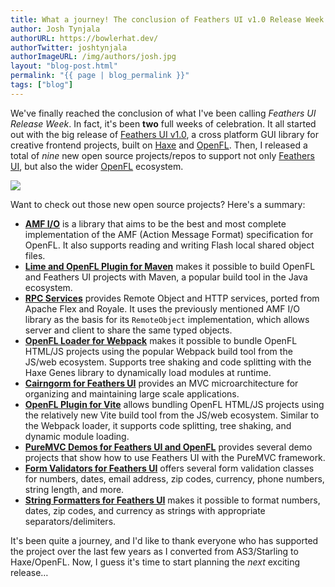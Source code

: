 ```yaml
---
title: What a journey! The conclusion of Feathers UI v1.0 Release Week
author: Josh Tynjala
authorURL: https://bowlerhat.dev/
authorTwitter: joshtynjala
authorImageURL: /img/authors/josh.jpg
layout: "blog-post.html"
permalink: "{{ page | blog_permalink }}"
tags: ["blog"]
---
```


We've finally reached the conclusion of what I've been calling _Feathers UI Release Week_. In fact, it's been **two** full weeks of celebration. It all started out with the big release of [Feathers UI v1.0](http://feathersui.com/blog/2022/09/01/feathers-ui-version-1-0-haxe-openfl-stable-release/), a cross platform GUI library for creative frontend projects, built on [Haxe](https://haxe.org/) and [OpenFL](https://openfl.org/). Then, I released a total of _nine_ new open source projects/repos to support not only [Feathers UI](https://feathersui.com/), but also the wider [OpenFL](https://openfl.org/) ecosystem.

![](/blog/img/feathers-ui-release-week-done.png)

Want to check out those new open source projects? Here's a summary:

- [**AMF I/O**](https://feathersui.com/blog/2022/09/06/amfio-1-0-0-action-message-format-local-shared-object-haxe) is a library that aims to be the best and most complete implementation of the AMF (Action Message Format) specification for OpenFL. It also supports reading and writing Flash local shared object files.
- [**Lime and OpenFL Plugin for Maven**](https://feathersui.com/blog/2022/09/07/lime-openfl-maven-plugin-1-0-0) makes it possible to build OpenFL and Feathers UI projects with Maven, a popular build tool in the Java ecosystem.
- [**RPC Services**](https://feathersui.com/blog/2022/09/08/feathers-ui-rpc-services-1-0-0-remote-object-http-service-haxe) provides Remote Object and HTTP services, ported from Apache Flex and Royale. It uses the previously mentioned AMF I/O library as the basis for its `RemoteObject` implementation, which allows server and client to share the same typed objects.
- [**OpenFL Loader for Webpack**](https://feathersui.com/blog/2022/09/09/webpack-openfl-loader-plugin-1-0-0) makes it possible to bundle OpenFL HTML/JS projects using the popular Webpack build tool from the JS/web ecosystem. Supports tree shaking and code splitting with the Haxe Genes library to dynamically load modules at runtime.
- [**Cairngorm for Feathers UI**](https://feathersui.com/blog/2022/09/12/feathers-ui-cairngorm-1-0-0-mvc-microarchitecture-framework) provides an MVC microarchitecture for organizing and maintaining large scale applications.
- [**OpenFL Plugin for Vite**](https://feathersui.com/blog/2022/09/13/vite-openfl-plugin-1-0-0) allows bundling OpenFL HTML/JS projects using the relatively new Vite build tool from the JS/web ecosystem. Similar to the Webpack loader, it supports code splitting, tree shaking, and dynamic module loading.
- [**PureMVC Demos for Feathers UI and OpenFL**](https://feathersui.com/blog/2022/09/14/puremvc-haxe-openfl-feathers-ui-demos) provides several demo projects that show how to use Feathers UI with the PureMVC framework.
- [**Form Validators for Feathers UI**](https://feathersui.com/blog/2022/09/15/feathers-ui-form-validators-1-0-0-haxe) offers several form validation classes for numbers, dates, email address, zip codes, currency, phone numbers, string length, and more.
- [**String Formatters for Feathers UI**](https://feathersui.com/blog/2022/09/16/feathers-ui-string-validators-1-0-0-haxe) makes it possible to format numbers, dates, zip codes, and currency as strings with appropriate separators/delimiters.

It's been quite a journey, and I'd like to thank everyone who has supported the project over the last few years as I converted from AS3/Starling to Haxe/OpenFL. Now, I guess it's time to start planning the _next_ exciting release…
